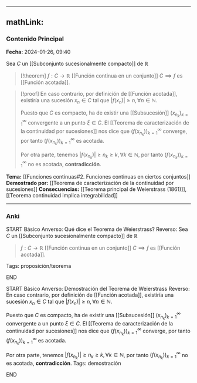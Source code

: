 
---
mathLink:
---
### Contenido Principal

**Fecha:** 2024-01-26, 09:40

Sea $C$ un [[Subconjunto sucesionalmente compacto]] de $\mathbb R$
> [!theorem]
> $f : C \to \mathbb R$ [[Función continua en un conjunto]] $C \implies f$ es [[Función acotada]].

> [!proof]
> En caso contrario, por definición de [[Función acotada]], existiría una sucesión $x_n \in C$ tal que $|f(x_n)| \ge n, \forall n \in \mathbb N$.
>
> Puesto que $C$ es compacto, ha de existir una [[Subsucesión]] $(x_{n_k})_{k = 1}^\infty$ convergente a un punto $\xi \in C$. El [[Teorema de caracterización de la continuidad por sucesiones]] nos dice que $(f(x_{n_k}))_{k = 1}^\infty$ converge, por tanto $(f(x_{n_k}))_{k = 1}^\infty$ es acotada.
>
> Por otra parte, tenemos $|f(x_{n_k})| \ge n_k \ge k, \forall k \in \mathbb N$, por tanto $(f(x_{n_k}))_{k=1}^\infty$ no es acotada, **contradicción**.

**Tema:** [[Funciones continuas#2. Funciones continuas en ciertos conjuntos]]
**Demostrado por:** [[Teorema de caracterización de la continuidad por sucesiones]]
**Consecuencias:** [[Teorema principal de Weierstrass (1861)]], [[Teorema continuidad implica integrabilidad]]

---
### Anki

START
Básico
Anverso: Qué dice el Teorema de Weierstrass?
Reverso: Sea $C$ un [[Subconjunto sucesionalmente compacto]] de $\mathbb R$
> $f : C \to \mathbb R$ [[Función continua en un conjunto]] $C \implies f$ es [[Función acotada]].

Tags: proposición/teorema
<!--ID: 1706259997766-->
END

START
Básico
Anverso: Demostración del Teorema de Weierstrass
Reverso: En caso contrario, por definición de [[Función acotada]], existiría una sucesión $x_n \in C$ tal que $|f(x_n)| \ge n, \forall n \in \mathbb N$.

Puesto que $C$ es compacto, ha de existir una [[Subsucesión]] $(x_{n_k})_{k = 1}^\infty$ convergente a un punto $\xi \in C$. El [[Teorema de caracterización de la continuidad por sucesiones]] nos dice que $(f(x_{n_k}))_{k = 1}^\infty$ converge, por tanto $(f(x_{n_k}))_{k = 1}^\infty$ es acotada.

Por otra parte, tenemos $|f(x_{n_k})| \ge n_k \ge k, \forall k \in \mathbb N$, por tanto $(f(x_{n_k}))_{k=1}^\infty$ no es acotada, **contradicción**.
Tags: demostración
<!--ID: 1706259997771-->
END